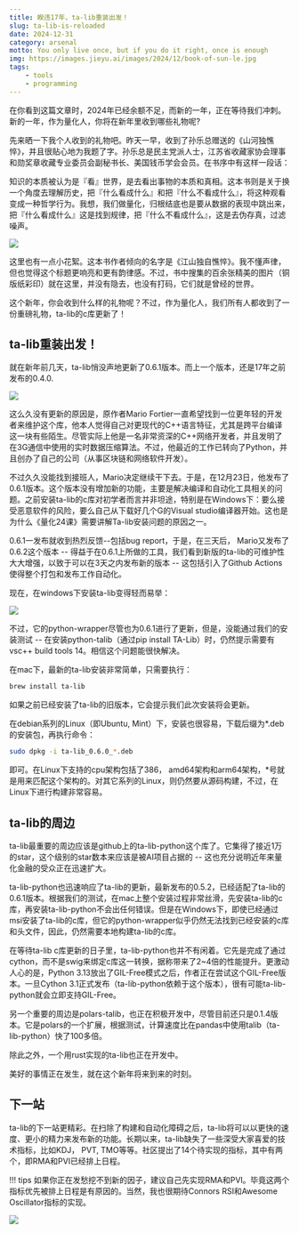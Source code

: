 ```yaml
---
title: 睽违17年，ta-lib重装出发！
slug: ta-lib-is-reloaded
date: 2024-12-31
category: arsenal
motto: You only live once, but if you do it right, once is enough
img: https://images.jieyu.ai/images/2024/12/book-of-sun-le.jpg
tags: 
    - tools
    - programming
---
```


在你看到这篇文章时，2024年已经余额不足，而新的一年，正在等待我们冲刺。新的一年，作为量化人，你将在新年里收到哪些礼物呢? 

先来晒一下我个人收到的礼物吧。昨天一早，收到了孙乐总赠送的《山河独憔悴》，并且很贴心地为我题了字。孙乐总是民主党派人士，江苏省收藏家协会理事和勋奖章收藏专业委员会副秘书长、美国钱币学会会员。在书序中有这样一段话：

知识的本质被认为是『看』世界，是去看出事物的本质和真相。这本书则是关于换一个角度去理解历史，把『什么看成什么』和把『什么不看成什么』，将这种观看变成一种哲学行为。我想，我们做量化，归根结底也是要从数据的表现中跳出来，把『什么看成什么』这是找到规律，把『什么不看成什么』，这是去伪存真，过滤噪声。

![](https://images.jieyu.ai/images/2024/12/book-of-sun-le.jpg)

这里也有一点小花絮。这本书作者倾向的名字是《江山独自憔悴》。我不懂声律，但也觉得这个标题更响亮和更有韵律感。不过，书中搜集的百余张精美的图片（铜版纸彩印）就在这里，并没有隐去，也没有打码，它们就是曾经的世界。

这个新年，你会收到什么样的礼物呢？不过，作为量化人，我们所有人都收到了一份重磅礼物，ta-lib的c库更新了！

## ta-lib重装出发！

就在新年前几天，ta-lib悄没声地更新了0.6.1版本。而上一个版本，还是17年之前发布的0.4.0.

![](https://images.jieyu.ai/images/2024/12/20241230161950.png)

这么久没有更新的原因是，原作者Mario Fortier一直希望找到一位更年轻的开发者来维护这个库，他本人觉得自己对更现代的C++语言特征，尤其是跨平台编译这一块有些陌生。尽管实际上他是一名非常资深的C++网络开发者，并且发明了在3G通信中使用的实时数据压缩算法。不过，他最近的工作已转向了Python，并且创办了自己的公司（从事区块链和网络软件开发）。

不过久久没能找到接班人，Mario决定继续干下去。于是，在12月23日，他发布了0.6.1版本。这个版本没有增加新的功能，主要是解决编译和自动化工具相关的问题。之前安装ta-lib的c库对初学者而言并非坦途，特别是在Windows下：要么接受恶意软件的风险，要么自己从下载好几个G的Visual studio编译器开始。这也是为什么《量化24课》需要讲解Ta-lib安装问题的原因之一。

0.6.1一发布就收到热烈反馈--包括bug report，于是，在三天后， Mario又发布了0.6.2这个版本 -- 得益于在0.6.1上所做的工具，我们看到新版的ta-lib的可维护性大大增强，以致于可以在3天之内发布新的版本 -- 这包括引入了Github Actions使得整个打包和发布工作自动化。

现在，在windows下安装ta-lib变得轻而易举：

![](https://images.jieyu.ai/images/2024/12/ta-lib-on-windows.png)

不过，它的python-wrapper尽管也为0.6.1进行了更新，但是，没能通过我们的安装测试 -- 在安装python-talib（通过pip install TA-Lib）时，仍然提示需要有vsc++ build tools 14。相信这个问题能很快解决。

在mac下，最新的ta-lib安装非常简单，只需要执行：

```bash
brew install ta-lib
```

如果之前已经安装了ta-lib的旧版本，它会提示我们此次安装将会更新。

在debian系列的Linux（即Ubuntu, Mint）下，安装也很容易，下载后缀为*.deb的安装包，再执行命令：

```bash
sudo dpkg -i ta-lib_0.6.0_*.deb
```

即可。在Linux下支持的cpu架构包括了386， amd64架构和arm64架构，*号就是用来匹配这个架构的。对其它系列的Linux，则仍然要从源码构建，不过，在Linux下进行构建非常容易。

## ta-lib的周边

ta-lib最重要的周边应该是github上的ta-lib-python这个库了。它集得了接近1万的star，这个级别的star数本来应该是被AI项目占据的 -- 这也充分说明近年来量化金融的受众正在迅速扩大。

ta-lib-python也迅速响应了ta-lib的更新，最新发布的0.5.2，已经适配了ta-lib的0.6.1版本。根据我们的测试，在mac上整个安装过程非常丝滑，先安装ta-lib的c库，再安装ta-lib-python不会出任何错误。但是在Windows下，即使已经通过msi安装了ta-lib的c库，但它的python-wrapper似乎仍然无法找到已经安装的c库和头文件，因此，仍然需要本地构建ta-lib的c库。

在等待ta-lib c库更新的日子里，ta-lib-python也并不有闲着。它先是完成了通过cython，而不是swig来绑定c库这一转换，据称带来了2~4倍的性能提升。更激动人心的是，Python 3.13放出了GIL-Free模式之后，作者正在尝试这个GIL-Free版本。一旦Cython 3.1正式发布（ta-lib-python依赖于这个版本），很有可能ta-lib-python就会立即支持GIL-Free。

另一个重要的周边是polars-talib，也正在积极开发中，尽管目前还只是0.1.4版本。它是polars的一个扩展，根据测试，计算速度比在pandas中使用talib（ta-lib-python）快了100多倍。

除此之外，一个用rust实现的ta-lib也正在开发中。

美好的事情正在发生，就在这个新年将来到来的时刻。

## 下一站

ta-lib的下一站更精彩。在扫除了构建和自动化障碍之后，ta-lib将可以以更快的速度、更小的精力来发布新的功能。长期以来，ta-lib缺失了一些深受大家喜爱的技术指标，比如KDJ， PVT, TMO等等。社区提出了14个待实现的指标，其中有两个，即RMA和PVI已经排上日程。

!!! tips
    如果你正在发愁挖不到新的因子，建议自己先实现RMA和PVI。毕竟这两个指标优先被排上日程是有原因的。当然，我也很期待Connors RSI和Awesome Oscillator指标的实现。

![](https://images.jieyu.ai/images/2024/12/talib-new-functions.jpg)
